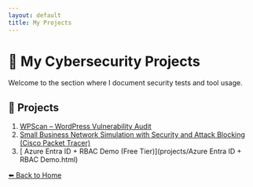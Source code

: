 ```yaml
---
layout: default
title: My Projects
---
```


# 💼 My Cybersecurity Projects

Welcome to the section where I document security tests and tool usage.

## 🔧 Projects

1. [ WPScan – WordPress Vulnerability Audit](projects/wpscan.html)
2. [ Small Business Network Simulation with Security and Attack Blocking (Cisco Packet Tracer)](projects/CiscoPacketTracer.html)
3. [ Azure Entra ID + RBAC Demo (Free Tier)](projects/Azure Entra ID + RBAC Demo.html)


[⬅️ Back to Home](index.html)
